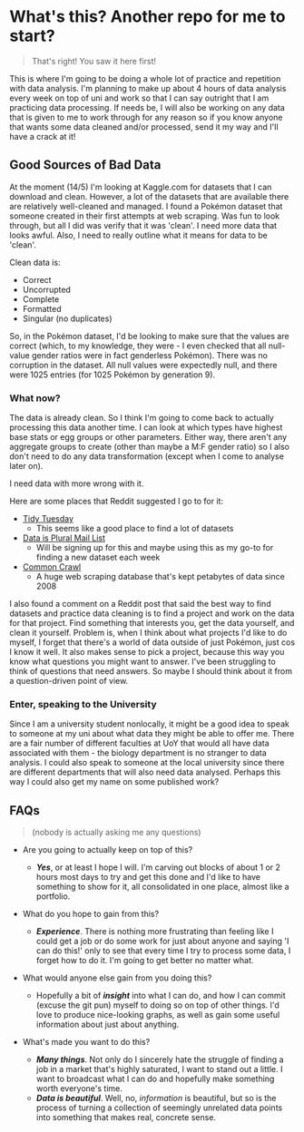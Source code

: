 # What's this? Another repo for me to start?

> That's right! You saw it here first!

This is where I'm going to be doing a whole lot of practice and repetition with data analysis. I'm planning to make up about 4 hours of data analysis every week on top of uni and work so that I can say outright that I am practicing data processing. If needs be, I will also be working on any data that is given to me to work through for any reason so if you know anyone that wants some data cleaned and/or processed, send it my way and I'll have a crack at it!

## Good Sources of Bad Data

At the moment (14/5) I'm looking at Kaggle.com for datasets that I can download and clean. However, a lot of the datasets that are available there are relatively well-cleaned and managed. I found a Pokémon dataset that someone created in their first attempts at web scraping. Was fun to look through, but all I did was verify that it was 'clean'. I need more data that looks awful. Also, I need to really outline what it means for data to be 'clean'.

Clean data is:

- Correct
- Uncorrupted
- Complete
- Formatted
- Singular (no duplicates)

So, in the Pokémon dataset, I'd be looking to make sure that the values are correct (which, to my knowledge, they were - I even checked that all null-value gender ratios were in fact genderless Pokémon). There was no corruption in the dataset. All null values were expectedly null, and there were 1025 entries (for 1025 Pokémon by generation 9).

### What now?

The data is already clean. So I think I'm going to come back to actually processing this data another time. I can look at which types have highest base stats or egg groups or other parameters. Either way, there aren't any aggregate groups to create (other than maybe a M:F gender ratio) so I also don't need to do any data transformation (except when I come to analyse later on).

I need data with more wrong with it.

Here are some places that Reddit suggested I go to for it:

- [Tidy Tuesday](https://github.com/rfordatascience/tidytuesday/tree/master/)
  - This seems like a good place to find a lot of datasets
- [Data is Plural Mail List](https://www.data-is-plural.com)
  - Will be signing up for this and maybe using this as my go-to for finding a new dataset each week
- [Common Crawl](https://commoncrawl.org/)
  - A huge web scraping database that's kept petabytes of data since 2008

I also found a comment on a Reddit post that said the best way to find datasets and practice data cleaning is to find a project and work on the data for that project. Find something that interests you, get the data yourself, and clean it yourself. Problem is, when I think about what projects I'd like to do myself, I forget that there's a world of data outside of just Pokémon, just cos I know it well. It also makes sense to pick a project, because this way you know what questions you might want to answer. I've been struggling to think of questions that need answers. So maybe I should think about it from a question-driven point of view.

### Enter, speaking to the University

Since I am a university student nonlocally, it might be a good idea to speak to someone at my uni about what data they might be able to offer me. There are a fair number of different faculties at UoY that would all have data associated with them - the biology department is no stranger to data analysis. I could also speak to someone at the local university since there are different departments that will also need data analysed. Perhaps this way I could also get my name on some published work?

## FAQs

> (nobody is actually asking me any questions)

- Are you going to actually keep on top of this?
  - ___Yes___, or at least I hope I will. I'm carving out blocks of about 1 or 2 hours most days to try and get this done and I'd like to have something to show for it, all consolidated in one place, almost like a portfolio.

- What do you hope to gain from this?
  - ___Experience___. There is nothing more frustrating than feeling like I could get a job or do some work for just about anyone and saying 'I can do this!' only to see that every time I try to process some data, I forget how to do it. I'm going to get better no matter what.

- What would anyone else gain from you doing this?
  - Hopefully a bit of ___insight___ into what I can do, and how I can commit (excuse the git pun) myself to doing so on top of other things. I'd love to produce nice-looking graphs, as well as gain some useful information about just about anything.

- What's made you want to do this?
  - ___Many things___. Not only do I sincerely hate the struggle of finding a job in a market that's highly saturated, I want to stand out a little. I want to broadcast what I can do and hopefully make something worth everyone's time.
  - ___Data is beautiful___. Well, no, _information_ is beautiful, but so is the process of turning a collection of seemingly unrelated data points into something that makes real, concrete sense.
